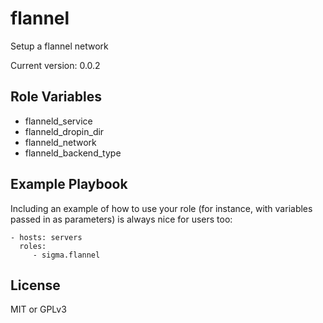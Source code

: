 flannel
============

Setup a flannel network

Current version: 0.0.2

Role Variables
--------------

- flanneld_service
- flanneld_dropin_dir
- flanneld_network
- flanneld_backend_type

Example Playbook
----------------

Including an example of how to use your role (for instance, with variables passed in as parameters) is always nice for users too:

    - hosts: servers
      roles:
         - sigma.flannel

License
-------

MIT or GPLv3
